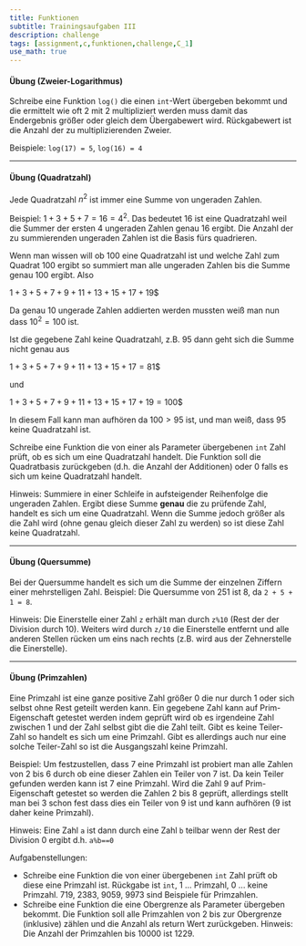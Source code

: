 ```yaml
---
title: Funktionen
subtitle: Trainingsaufgaben III
description: challenge
tags: [assignment,c,funktionen,challenge,C_1]
use_math: true
---
```


#### Übung (Zweier-Logarithmus)

Schreibe eine Funktion `log()` die einen `int`-Wert übergeben bekommt und die ermittelt wie oft 2 mit 2 multipliziert werden muss damit das Endergebnis größer oder gleich dem Übergabewert wird.  Rückgabewert ist die Anzahl der zu multiplizierenden Zweier.

Beispiele: `log(17) = 5`, `log(16) = 4`



---

#### Übung (Quadratzahl)

Jede Quadratzahl $n^2$ ist immer eine Summe von ungeraden Zahlen.

 Beispiel: $1+3+5+7=16=4^2$. Das bedeutet 16 ist eine Quadratzahl weil die Summer der ersten 4 ungeraden Zahlen genau 16 ergibt. Die Anzahl der zu summierenden ungeraden Zahlen ist die Basis fürs quadrieren.

Wenn man wissen will ob 100 eine Quadratzahl ist und welche Zahl zum Quadrat 100 ergibt so summiert man alle ungeraden Zahlen bis die Summe genau 100 ergibt. Also 

$1+3+5+7+9+11+13+15+17+19$$

Da genau 10 ungerade Zahlen addierten werden mussten weiß man nun dass $10^2=100$ ist.

Ist die gegebene Zahl keine Quadratzahl, z.B. $95$ dann geht sich die Summe nicht genau aus

$1+3+5+7+9+11+13+15+17=81$$

und

$1+3+5+7+9+11+13+15+17+19=100$$

In diesem Fall kann man aufhören da $100>95$ ist, und man weiß, dass 95 keine Quadratzahl ist.

Schreibe eine Funktion die von einer als Parameter übergebenen `int` Zahl prüft, ob es sich um eine Quadratzahl handelt. Die Funktion soll die Quadratbasis zurückgeben (d.h. die Anzahl der Additionen) oder $0$ falls es sich um keine Quadratzahl handelt.

Hinweis: Summiere in einer Schleife in aufsteigender Reihenfolge die ungeraden Zahlen. Ergibt diese Summe **genau** die zu prüfende Zahl, handelt es sich um eine Quadratzahl. Wenn die Summe jedoch größer als die Zahl wird (ohne genau gleich dieser Zahl zu werden) so ist diese Zahl keine Quadratzahl. 



---

#### Übung (Quersumme)

Bei der Quersumme handelt es sich um die Summe der einzelnen Ziffern einer mehrstelligen Zahl. Beispiel: Die Quersumme von 251 ist 8, da `2 + 5 + 1 = 8`.

Hinweis: Die Einerstelle einer Zahl `z` erhält man durch `z%10` (Rest der der Division durch 10). Weiters wird durch `z/10` die Einerstelle entfernt und alle anderen Stellen rücken um eins nach rechts (z.B. wird aus der Zehnerstelle die Einerstelle).



---

#### Übung (Primzahlen)

Eine Primzahl ist eine ganze positive Zahl größer 0 die nur durch 1 oder sich selbst ohne Rest geteilt werden kann. Ein gegebene Zahl kann auf Prim-Eigenschaft getestet werden indem geprüft wird ob es irgendeine Zahl zwischen 1 und der Zahl selbst gibt die die Zahl teilt.  Gibt es keine Teiler-Zahl so handelt es sich um eine Primzahl. Gibt es allerdings auch nur eine solche Teiler-Zahl so ist die Ausgangszahl keine Primzahl. 

Beispiel: Um festzustellen, dass 7 eine Primzahl ist probiert man alle Zahlen von 2 bis 6 durch ob eine dieser Zahlen ein Teiler von 7 ist. Da kein Teiler gefunden werden kann ist 7 eine Primzahl. Wird die Zahl 9 auf Prim-Eigenschaft getestet so werden die Zahlen 2 bis 8 geprüft, allerdings stellt man bei 3 schon fest dass dies ein Teiler von 9 ist und kann aufhören (9 ist daher keine Primzahl).

Hinweis: Eine Zahl `a` ist dann durch eine Zahl `b` teilbar wenn der Rest der Division 0 ergibt d.h. `a%b==0`

Aufgabenstellungen:

- Schreibe eine Funktion die von einer übergebenen `int` Zahl prüft ob diese eine Primzahl ist. Rückgabe ist `int`, 1 ... Primzahl, 0 ... keine Primzahl. 719, 2383, 9059, 9973 sind Beispiele für Primzahlen.
- Schreibe eine Funktion die eine Obergrenze als Parameter übergeben bekommt.
  Die Funktion soll alle Primzahlen von 2 bis zur Obergrenze (inklusive) zählen und die Anzahl als return Wert zurückgeben. Hinweis: Die Anzahl der Primzahlen bis 10000 ist 1229.